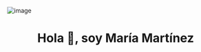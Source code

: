 ![image](https://github.com/Mariayey12/Mariayey12/assets/92681721/9bc38d30-3d77-4e6d-83cf-06f79be4b698)



<h1 align="center">Hola 👋, soy María Martínez</h1> 


